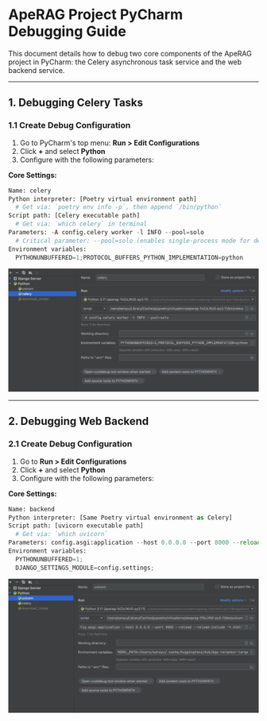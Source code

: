 # ApeRAG Project PyCharm Debugging Guide

This document details how to debug two core components of the ApeRAG project in PyCharm: the Celery asynchronous task service and the web backend service.

---

## 1. Debugging Celery Tasks

### 1.1 Create Debug Configuration
1. Go to PyCharm's top menu: **Run > Edit Configurations**
2. Click **+** and select **Python**
3. Configure with the following parameters:

**Core Settings:**
```python
Name: celery
Python interpreter: [Poetry virtual environment path]
  # Get via: `poetry env info -p`, then append `/bin/python`
Script path: [Celery executable path]
  # Get via: `which celery` in terminal
Parameters: -A config.celery worker -l INFO --pool=solo
  # Critical parameter: --pool=solo (enables single-process mode for debugging)
Environment variables: 
  PYTHONUNBUFFERED=1;PROTOCOL_BUFFERS_PYTHON_IMPLEMENTATION=python
```

![celery.jpeg](images/celery.jpeg)

---

## 2. Debugging Web Backend

### 2.1 Create Debug Configuration
1. Go to **Run > Edit Configurations**
2. Click **+** and select **Python**
3. Configure with the following parameters:

**Core Settings:**
```python
Name: backend
Python interpreter: [Same Poetry virtual environment as Celery]
Script path: [uvicorn executable path]
  # Get via: `which uvicorn`
Parameters: config.asgi:application --host 0.0.0.0 --port 8000 --reload --reload-include '*.html'
Environment variables:
  PYTHONUNBUFFERED=1;
  DJANGO_SETTINGS_MODULE=config.settings;
```

![backend.jpeg](images/backend.jpeg)

